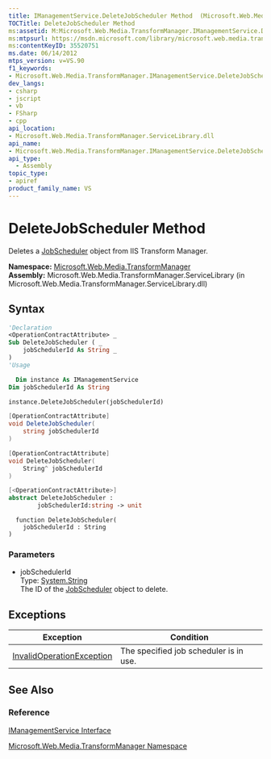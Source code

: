 ```yaml
---
title: IManagementService.DeleteJobScheduler Method  (Microsoft.Web.Media.TransformManager)
TOCTitle: DeleteJobScheduler Method
ms:assetid: M:Microsoft.Web.Media.TransformManager.IManagementService.DeleteJobScheduler(System.String)
ms:mtpsurl: https://msdn.microsoft.com/library/microsoft.web.media.transformmanager.imanagementservice.deletejobscheduler(v=VS.90)
ms:contentKeyID: 35520751
ms.date: 06/14/2012
mtps_version: v=VS.90
f1_keywords:
- Microsoft.Web.Media.TransformManager.IManagementService.DeleteJobScheduler
dev_langs:
- csharp
- jscript
- vb
- FSharp
- cpp
api_location:
- Microsoft.Web.Media.TransformManager.ServiceLibrary.dll
api_name:
- Microsoft.Web.Media.TransformManager.IManagementService.DeleteJobScheduler
api_type:
  - Assembly
topic_type:
- apiref
product_family_name: VS
---
```


# DeleteJobScheduler Method

Deletes a [JobScheduler](jobscheduler-class-microsoft-web-media-transformmanager.md) object from IIS Transform Manager.

**Namespace:**  [Microsoft.Web.Media.TransformManager](microsoft-web-media-transformmanager-namespace.md)  
**Assembly:**  Microsoft.Web.Media.TransformManager.ServiceLibrary (in Microsoft.Web.Media.TransformManager.ServiceLibrary.dll)

## Syntax

```vb
'Declaration
<OperationContractAttribute> _
Sub DeleteJobScheduler ( _
    jobSchedulerId As String _
)
'Usage

  Dim instance As IManagementService
Dim jobSchedulerId As String

instance.DeleteJobScheduler(jobSchedulerId)
```

```csharp
[OperationContractAttribute]
void DeleteJobScheduler(
    string jobSchedulerId
)
```

```cpp
[OperationContractAttribute]
void DeleteJobScheduler(
    String^ jobSchedulerId
)
```

``` fsharp
[<OperationContractAttribute>]
abstract DeleteJobScheduler : 
        jobSchedulerId:string -> unit 
```

```jscript
  function DeleteJobScheduler(
    jobSchedulerId : String
)
```

### Parameters

  - jobSchedulerId  
    Type: [System.String](https://msdn.microsoft.com/library/s1wwdcbf)  
    The ID of the [JobScheduler](jobscheduler-class-microsoft-web-media-transformmanager.md) object to delete.  

## Exceptions

|Exception|Condition|
|--- |--- |
|[InvalidOperationException](https://msdn.microsoft.com/library/2asft85a)|The specified job scheduler is in use.|

## See Also

### Reference

[IManagementService Interface](imanagementservice-interface-microsoft-web-media-transformmanager.md)

[Microsoft.Web.Media.TransformManager Namespace](microsoft-web-media-transformmanager-namespace.md)
